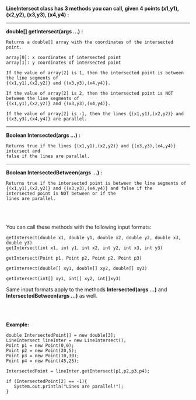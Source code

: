 <b> LineIntersect class has 3 methods you can call, given 4 points (x1,y1), (x2,y2), (x3,y3), (x4,y4) : </b>

------------------------------------------------------------------------------------------------------------------


   
   
<b>double[] getIntersect(args ...) : </b> 

    Returns a double[] array with the coordinates of the intersected point.
    
    array[0]: x coordinates of intersected point
    array[1]: y coordinates of intersected point

    If the value of array[2] is 1, then the intersected point is between the line segments of 
    {(x1,y1),(x2,y2)} and {(x3,y3),(x4,y4)}.

    If the value of array[2] is 2, then the intersected point is NOT between the line segments of 
    {(x1,y1),(x2,y2)} and {(x3,y3),(x4,y4)}.

    If the value of array[2] is -1, then the lines {(x1,y1),(x2,y2)} and {(x3,y3),(x4,y4)} are parallel.

---------- 

<b>Boolean Intersected(args ...) : </b> 

    Returns true if the lines {(x1,y1),(x2,y2)} and {(x3,y3),(x4,y4)} intersect and
    false if the lines are parallel.

---------- 

<b>Boolean IntersectedBetween(args ...) : </b> 

    Returns true if the intersected point is between the line segments of {(x1,y1),(x2,y2)} and {(x3,y3),(x4,y4)} and false if the     intersected point is NOT between or if the
    lines are parallel.
    
<br></br>
    
You can call these methods with the following input formats:
    
    getIntersect(double x1, double y1, double x2, double y2, double x3, double y3)
    getIntersect(int x1, int y1, int x2, int y2, int x3, int y3)
       
    getIntersect(Point p1, Point p2, Point p2, Point p3)
       
    getIntersect(double[] xy1, double[] xy2, double[] xy3)
       
    getIntersect(int[] xy1, int[] xy2, int[]xy3)
           
           
Same input formats apply to the methods <b>Intersected(args ...)</b> and <b>IntersectedBetween(args ...)</b> as well.

<br></br>

<b>Example:</b>

    double IntersectedPoint[] = new double[3];
    LineIntersect lineInter = new LineIntersect();
    Point p1 = new Point(0,0);
    Point p2 = new Point(20,5);
    Point p3 = new Point(10,30);
    Point p4 = new Point(45,25);
    
    IntersectedPoint = lineInter.getIntersect(p1,p2,p3,p4);
  
    if (IntersectedPoint[2] == -1){
       System.out.println("Lines are parallel!");
    }
